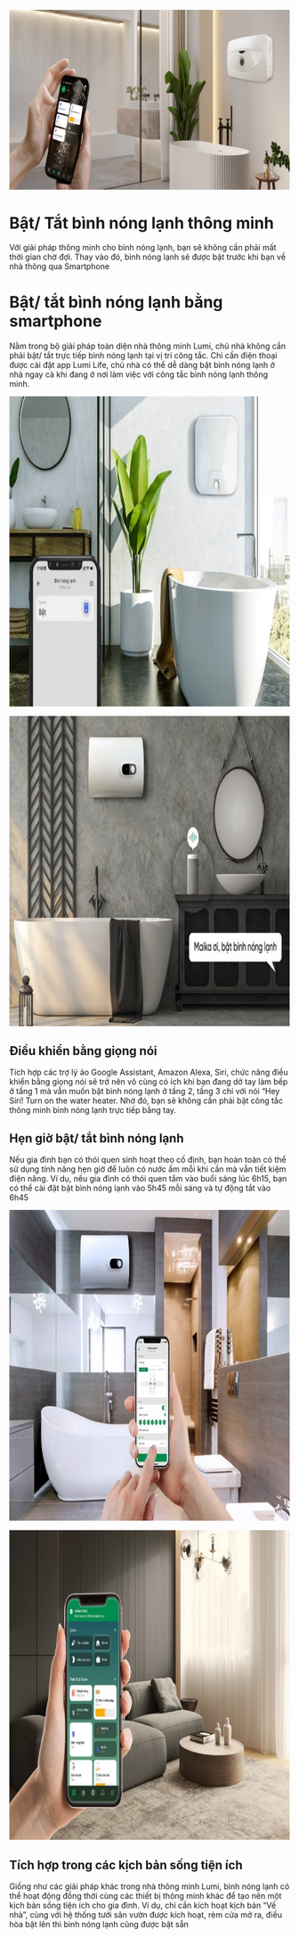 ﻿![Giải pháp bật tắt bình nóng lạnh](Aspose.Words.081e59f4-97db-4c7c-a8d7-1a1e71f34dea.001.jpeg)

# **Bật/ Tắt bình nóng lạnh thông minh**
Với giải pháp thông minh cho bình nóng lạnh, bạn sẽ không cần phải mất thời gian chờ đợi. Thay vào đó, bình nóng lạnh sẽ được bật trước khi bạn về nhà thông qua Smartphone

# **Bật/ tắt bình nóng lạnh bằng smartphone**
Nằm trong bộ giải pháp toàn diện nhà thông minh Lumi, chủ nhà không cần phải bật/ tắt trực tiếp bình nóng lạnh tại vị trí công tắc. Chỉ cần điện thoại được cài đặt app Lumi Life, chủ nhà có thể dễ dàng bật bình nóng lạnh ở nhà ngay cả khi đang ở nơi làm việc với công tắc bình nóng lạnh thông minh.

![Bật/ tắt bình nóng lạnh bằng smartphone](Aspose.Words.081e59f4-97db-4c7c-a8d7-1a1e71f34dea.002.jpeg)

![Điều khiển bình nóng lạnh bằng giọng nói](Aspose.Words.081e59f4-97db-4c7c-a8d7-1a1e71f34dea.003.jpeg)
## **Điều khiển bằng giọng nói**
Tích hợp các trợ lý ảo Google Assistant, Amazon Alexa, Siri, chức năng điều khiển bằng giọng nói sẽ trở nên vô cùng có ích khi bạn đang dở tay làm bếp ở tầng 1 mà vẫn muốn bật bình nóng lạnh ở tầng 2, tầng 3 chỉ với nói “Hey Siri! Turn on the water heater. Nhờ đó, bạn sẽ không cần phải bật công tắc thông minh bình nóng lạnh trực tiếp bằng tay.

## **Hẹn giờ bật/ tắt bình nóng lạnh**
Nếu gia đình bạn có thói quen sinh hoạt theo cố định, bạn hoàn toàn có thể sử dụng tính năng hẹn giờ để luôn có nước ấm mỗi khi cần mà vẫn tiết kiệm điện năng. Ví dụ, nếu gia đình có thói quen tắm vào buổi sáng lúc 6h15, bạn có thể cài đặt bật bình nóng lạnh vào 5h45 mỗi sáng và tự động tắt vào 6h45

![Hẹn giờ bật/ tắt bình nóng lạnh](Aspose.Words.081e59f4-97db-4c7c-a8d7-1a1e71f34dea.004.jpeg)

![Tích hợp trong các kịch bản sống tiện ích](Aspose.Words.081e59f4-97db-4c7c-a8d7-1a1e71f34dea.005.jpeg)
## **Tích hợp trong các kịch bản sống tiện ích**
Giống như các giải pháp khác trong nhà thông minh Lumi, bình nóng lạnh có thể hoạt động đồng thời cùng các thiết bị thông minh khác để tạo nên một kịch bản sống tiện ích cho gia đình. Ví dụ, chỉ cần kích hoạt kịch bản “Về nhà”, cùng với hệ thống tưới sân vườn được kích hoạt, rèm cửa mở ra, điều hòa bật lên thì bình nóng lạnh cũng được bật sẵn
